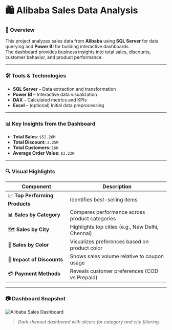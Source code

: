 # 🛍️ Alibaba Sales Data Analysis

### 📌 Overview
This project analyzes sales data from **Alibaba** using **SQL Server** for data querying and **Power BI** for building interactive dashboards.  
The dashboard provides business insights into total sales, discounts, customer behavior, and product performance.

---

### 🛠️ Tools & Technologies
- **SQL Server** – Data extraction and transformation
- **Power BI** – Interactive data visualization
- **DAX** – Calculated metrics and KPIs
- **Excel** – (optional) Initial data preprocessing

---

### 📊 Key Insights from the Dashboard

- **Total Sales**: `$52.26M`
- **Total Discount**: `3.25M`
- **Total Customers**: `16K`
- **Average Order Value**: `$3.23K`

---

### 🔍 Visual Highlights

| Component | Description |
|----------|-------------|
| 📈 **Top Performing Products** | Identifies best-selling items |
| 📊 **Sales by Category** | Compares performance across product categories |
| 🗺️ **Sales by City** | Highlights top cities (e.g., New Delhi, Chennai) |
| 🧾 **Sales by Color** | Visualizes preferences based on product color |
| 🎯 **Impact of Discounts** | Shows sales volume relative to coupon usage |
| 💳 **Payment Methods** | Reveals customer preferences (COD vs Prepaid) |

---

### 📷 Dashboard Snapshot

![Alibaba Sales Dashboard](./Screenshots/alibaba.PNG)

> *Dark-themed dashboard with slicers for category and city filtering.*



